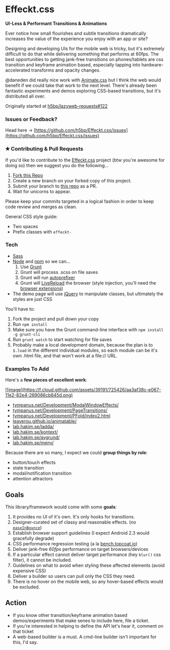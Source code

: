 Effeckt.css
===========

**UI-Less &amp; Performant Transitions &amp; Animations**

Ever notice how small flourishes and subtle transitions dramatically increases the value of the experience you enjoy with an app or site?

Designing and developing UIs for the mobile web is tricky, but it's extremely difficult to do that while delivering something that performs at 60fps. The best opportunities to getting jank-free transitions on phones/tablets are css transition and keyframe animation based, especially tapping into hardware-accelerated transforms and opacity changes.

@daneden did really nice work with [Animate.css](http://daneden.me/animate/) but I think the web would benefit if we could take that work to the next level. There's already been fantastic experiments and demos exploring CSS-based transitions, but it's distributed all over.

Originally started at [h5bp/lazyweb-requests#122](https://github.com/h5bp/lazyweb-requests/issues/122)


### Issues or Feedback?
Head here → [https://github.com/h5bp/Effeckt.css/issues](https://github.com/h5bp/Effeckt.css/issues)


### ✭ Contributing & Pull Requests
If you'd like to contribute to the [Effeckt.css](https://github.com/h5bp/Effeckt.css) project (btw you're awesome for doing so) then we suggest you do the following…

1. [Fork this Repo](https://github.com/h5bp/Effeckt.css)
2. Create a new branch on your forked copy of this project.
3. Submit your branch to [this repo](https://github.com/h5bp/Effeckt.css) as a PR.
4. Wait for unicorns to appear.

Please keep your commits targeted in a logical fashion in order to keep code review and merges as clean.

General CSS style guide:

- Two spaces
- Prefix classes with `effeckt-`


### Tech

- [Sass](http://sass-lang.com/)
- [Node](http://nodejs.org/) and [npm](https://npmjs.org/) so we can...
  1. Use [Grunt](http://gruntjs.com/)
  1. Grunt will process .scss on file saves
  1. Grunt will run [autoprefixer](https://github.com/ai/autoprefixer)
  1. Grunt will [LiveReload](http://livereload.com/) the browser (style injection, you'll need the [browser extensions](http://feedback.livereload.com/knowledgebase/articles/86242-how-do-i-install-and-use-the-browser-extensions-))
- The demo page will use [jQuery](http://jquery.com/) to manipulate classes, but ultimately the styles are just CSS

You'll have to:

1. Fork the project and pull down your copy
1. Run `npm install`
1. Make sure you have the Grunt command-line interface with `npm install -g grunt-cli`
1. Run `grunt watch` to start watching for file saves
1. Probably make a local development domain, because the plan is to `$.load` in the different individual modules, so each module can be it's own .html file, and that won't work at a file:// URL.


### Examples To Add

Here's a **few pieces of excellent work**:

<a href="http://youtu.be/Qc40YDFA4Bg">
![image](https://f.cloud.github.com/assets/39191/725426/aa3af38c-e067-11e2-82e4-269086cb845d.png)
</a>

* [tympanus.net/Development/ModalWindowEffects/](http://tympanus.net/Development/ModalWindowEffects/)
* [tympanus.net/Development/PageTransitions/](http://tympanus.net/Development/PageTransitions/)
* [tympanus.net/Development/PFold/index2.html](http://tympanus.net/Development/PFold/index2.html)
* [leaverou.github.io/animatable/](http://leaverou.github.io/animatable/)
* [lab.hakim.se/ladda/](http://lab.hakim.se/ladda/)
* [lab.hakim.se/kontext/](http://lab.hakim.se/kontext/)
* [lab.hakim.se/avgrund/](http://lab.hakim.se/avgrund/)
* [lab.hakim.se/meny/](http://lab.hakim.se/meny/)

Because there are so many, I expect we could **group things by role**:

* button/touch effects
* state transition
* modal/notification transition
* attention attractors


## Goals 

This library/framework would come with some **goals**:

1. It provides no UI of it's own. It's only hooks for transitions.
1. Designer-curated set of classy and reasonable effects. (no [`easeInBounce`](http://easings.net/#easeInBounce))
1. Establish browser support guidelines (I expect Android 2.3 would gracefully degrade)
1. CSS performance regression testing (a la [bench.topcoat.io](http://bench.topcoat.io))
1. Deliver jank-free *60fps* performance on target browsers/devices
1. If a particular effect cannot deliver target performance (hey `blur()` css filter), it cannot be included. 
1. Guidelines on what to avoid when styling these affected elements (avoid expensive CSS)
1. Deliver a builder so users can pull only the CSS they need.
1. There is no hover on the mobile web, so any hover-based effects would be excluded.


## Action

* If you know other transition/keyframe animation based demos/experiments that make senes to include here, file a ticket.
* If you're interested in helping to define the API let's hear it, comment on that ticket
* A web-based builder is a must. A cmd-line builder isn't important for this, I'd say.